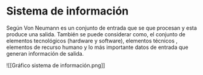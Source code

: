# Sistema de información
Según Von Neumann es un conjunto de entrada que se que procesan y esta produce una salida.  También se puede considerar como, el conjunto de elementos tecnológicos (hardware y software), elementos técnicos , elementos de recurso humano y lo más importante datos de entrada que generan información de salida.

![[Gráfico sistema de información.png]]